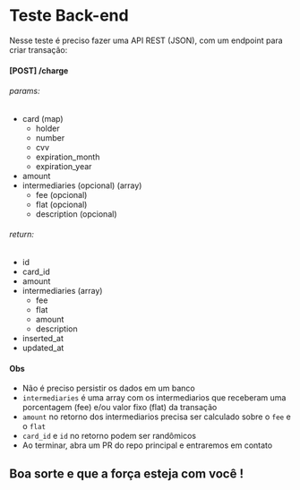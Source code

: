 # Teste Back-end
Nesse teste é preciso fazer uma API REST (JSON), com um endpoint para criar transação:

#### [POST] /charge
###### params:
* card (map)
    * holder
    * number
    * cvv
    * expiration_month
    * expiration_year
* amount
* intermediaries (opcional) (array)
    * fee (opcional)
    * flat (opcional)
    * description (opcional)
    
###### return:
* id
* card_id
* amount
* intermediaries (array)
    * fee
    * flat
    * amount
    * description
* inserted_at
* updated_at

#### Obs
* Não é preciso persistir os dados em um banco
* `intermediaries` é uma array com os intermediarios que receberam uma porcentagem (fee) e/ou valor fixo (flat) da transação
* `amount` no retorno dos intermediarios precisa ser calculado sobre o `fee` e o `flat`
* `card_id` e `id` no retorno podem ser randômicos
* Ao terminar, abra um PR do repo principal e entraremos em contato

## Boa sorte e que a força esteja com você !
